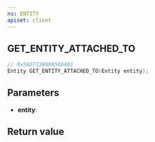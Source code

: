 ```yaml
---
ns: ENTITY
apiset: client
---
```

## GET_ENTITY_ATTACHED_TO

```c
// 0x56D713888A566481
Entity GET_ENTITY_ATTACHED_TO(Entity entity);
```


## Parameters
* **entity**:

## Return value

